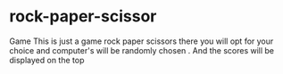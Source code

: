 # rock-paper-scissor
Game
This is just a game rock paper scissors  there you will opt for your choice and computer's will be randomly chosen . And the scores will be displayed on the top 
